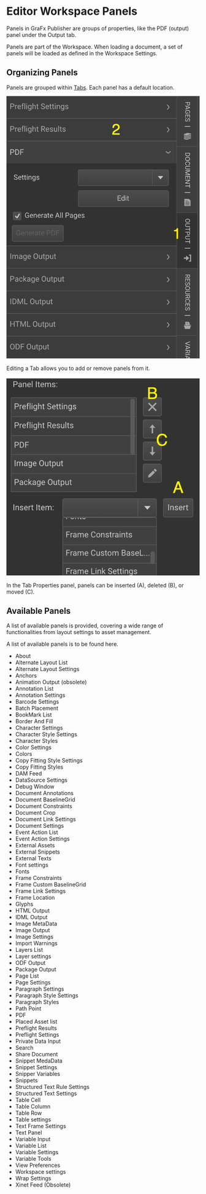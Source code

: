 # Editor Workspace Panels

Panels in GraFx Publisher are groups of properties, like the PDF (output) panel under the Output tab.

Panels are part of the Workspace. When loading a document, a set of panels will be loaded as defined in the Workspace Settings.

## Organizing Panels

Panels are grouped within [Tabs](GraFx-Publisher/overview/editor-tabs/). Each panel has a default location.

![ui](panel02.png)

Editing a Tab allows you to add or remove panels from it.

![ui](panel01.png)

In the Tab Properties panel, panels can be inserted (A), deleted (B), or moved (C).

## Available Panels

A list of available panels is provided, covering a wide range of functionalities from layout settings to asset management.


A list of available panels is to be found here.

- About
- Alternate Layout List
- Alternate Layout Settings
- Anchors
- Animation Output (obsolete)
- Annotation List
- Annotation Settings
- Barcode Settings
- Batch Placement
- BookMark List
- Border And Fill
- Character Settings
- Character Style Settings
- Character Styles
- Color Settings
- Colors
- Copy Fitting Style Settings
- Copy Fitting Styles
- DAM Feed
- DataSource Settings
- Debug Window
- Document Annotations
- Document BaselineGrid
- Document Constraints
- Document Crop
- Document Link Settings
- Document Settings
- Event Action List
- Event Action Settings
- External Assets
- External Snippets
- External Texts
- Font settings
- Fonts
- Frame Constraints
- Frame Custom BaselineGrid
- Frame Link Settings
- Frame Location
- Glyphs
- HTML Output
- IDML Output
- Image MetaData
- Image Output
- Image Settings
- Import Warnings
- Layers List
- Layer settings
- ODF Output
- Package Output
- Page List
- Page Settings
- Paragraph Settings
- Paragraph Style Settings
- Paragraph Styles
- Path Point
- PDF
- Placed Asset list
- Preflight Results
- Preflight Settings
- Private Data Input
- Search
- Share Document
- Snippet MedaData
- Snippet Settings
- Snipper Variables
- Snippets
- Structured Text Rule Settings
- Structured Text Settings
- Table Cell
- Table Column
- Table Row
- Table settings
- Text Frame Settings
- Text Panel
- Variable Input
- Variable List
- Variable Settings
- Variable Tools
- View Preferences
- Workspace settings
- Wrap Settings
- Xinet Feed (Obsolete)